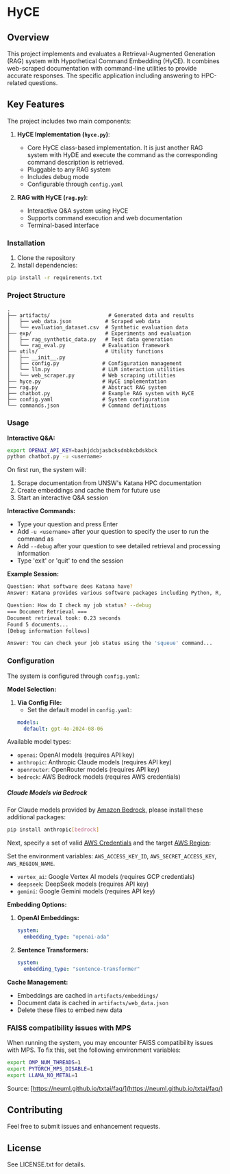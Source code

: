 # HyCE

## Overview
This project implements and evaluates a Retrieval-Augmented Generation (RAG) system with Hypothetical Command Embedding (HyCE). It combines web-scraped documentation with command-line utilities to provide accurate responses. The specific application including answering to HPC-related questions.

## Key Features
The project includes two main components:

1. **HyCE Implementation (`hyce.py`)**:
   - Core HyCE class-based implementation. It is just another RAG system with HyDE and execute the command as the corresponding command description is retrieved.
   - Pluggable to any RAG system
   - Includes debug mode
   - Configurable through `config.yaml`

2. **RAG with HyCE (`rag.py`)**:
   - Interactive Q&A system using HyCE
   - Supports command execution and web documentation
   - Terminal-based interface

### Installation
1. Clone the repository
2. Install dependencies:
```bash
pip install -r requirements.txt
```

### Project Structure
```
.
├── artifacts/                   # Generated data and results
│   ├── web_data.json           # Scraped web data
│   └── evaluation_dataset.csv  # Synthetic evaluation data
├── exp/                        # Experiments and evaluation
│   ├── rag_synthetic_data.py   # Test data generation
│   └── rag_eval.py            # Evaluation framework
├── utils/                      # Utility functions
│   ├── __init__.py
│   ├── config.py              # Configuration management
│   └── llm.py                 # LLM interaction utilities
│   └── web_scraper.py         # Web scraping utilities  
├── hyce.py                    # HyCE implementation
├── rag.py                     # Abstract RAG system 
├── chatbot.py                 # Example RAG system with HyCE 
├── config.yaml                # System configuration
└── commands.json              # Command definitions
```

### Usage

**Interactive Q&A:**
```bash
export OPENAI_API_KEY=bashjdcbjasbcksdnbkcbdskbck
python chatbot.py -u <username>
```

On first run, the system will:
1. Scrape documentation from UNSW's Katana HPC documentation
2. Create embeddings and cache them for future use
3. Start an interactive Q&A session

**Interactive Commands:**
- Type your question and press Enter
- Add `-u <username>` after your question to specify the user to run the command as
- Add `--debug` after your question to see detailed retrieval and processing information
- Type 'exit' or 'quit' to end the session

**Example Session:**
```bash
Question: What software does Katana have?
Answer: Katana provides various software packages including Python, R, and bioscience tools...

Question: How do I check my job status? --debug
=== Document Retrieval ===
Document retrieval took: 0.23 seconds
Found 5 documents...
[Debug information follows]

Answer: You can check your job status using the 'squeue' command...
```

### Configuration

The system is configured through `config.yaml`:

**Model Selection:**

1. **Via Config File:**
   - Set the default model in `config.yaml`:
   ```yaml
   models:
     default: gpt-4o-2024-08-06
   ```
  
Available model types:
- `openai`: OpenAI models (requires API key)
- `anthropic`: Anthropic Claude models (requires API key)
- `openrouter`: OpenRouter models (requires API key)
- `bedrock`: AWS Bedrock models (requires AWS credentials)
##### Claude Models via Bedrock

For Claude models provided by [Amazon Bedrock](https://aws.amazon.com/bedrock/), please install these additional packages:

```bash
pip install anthropic[bedrock]
```

Next, specify a set of valid [AWS Credentials](https://docs.aws.amazon.com/cli/v1/userguide/cli-configure-envvars.html) and the target [AWS Region](https://docs.aws.amazon.com/bedrock/latest/userguide/bedrock-regions.html):

Set the environment variables: `AWS_ACCESS_KEY_ID`, `AWS_SECRET_ACCESS_KEY`, `AWS_REGION_NAME`.
- `vertex_ai`: Google Vertex AI models (requires GCP credentials)
- `deepseek`: DeepSeek models (requires API key)
- `gemini`: Google Gemini models (requires API key)

**Embedding Options:**

1. **OpenAI Embeddings:**
   ```yaml
   system:
     embedding_type: "openai-ada"
   ```

2. **Sentence Transformers:**
   ```yaml
   system:
     embedding_type: "sentence-transformer"
   ```

**Cache Management:**
- Embeddings are cached in `artifacts/embeddings/`
- Document data is cached in `artifacts/web_data.json`
- Delete these files to embed new data


### FAISS compatibility issues with MPS

When running the system, you may encounter FAISS compatibility issues with MPS. To fix this, set the following environment variables:

```bash
export OMP_NUM_THREADS=1
export PYTORCH_MPS_DISABLE=1
export LLAMA_NO_METAL=1
```

Source: [https://neuml.github.io/txtai/faq/](https://neuml.github.io/txtai/faq/)

## Contributing
Feel free to submit issues and enhancement requests.

## License
See LICENSE.txt for details.


